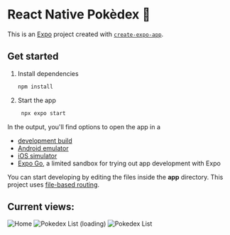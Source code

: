 # React Native Pokèdex 👋

This is an [Expo](https://expo.dev) project created with [`create-expo-app`](https://www.npmjs.com/package/create-expo-app).

## Get started

1. Install dependencies

   ```bash
   npm install
   ```

2. Start the app

   ```bash
    npx expo start
   ```

In the output, you'll find options to open the app in a

- [development build](https://docs.expo.dev/develop/development-builds/introduction/)
- [Android emulator](https://docs.expo.dev/workflow/android-studio-emulator/)
- [iOS simulator](https://docs.expo.dev/workflow/ios-simulator/)
- [Expo Go](https://expo.dev/go), a limited sandbox for trying out app development with Expo

You can start developing by editing the files inside the **app** directory. This project uses [file-based routing](https://docs.expo.dev/router/introduction).


## Current views:
![Home](https://github.com/user-attachments/assets/15dcad4a-eb25-48ba-9c14-2a892932dd11)
![Pokedex List (loading)](https://github.com/user-attachments/assets/03276989-d853-429f-848a-1ea4938a7ac3)
![Pokedex List](https://github.com/user-attachments/assets/c6243fa2-c0e3-4e11-898b-400cbb87c496)
